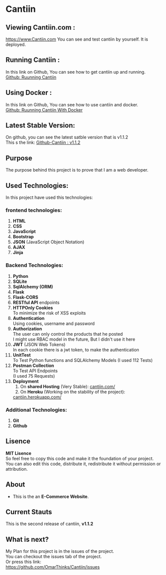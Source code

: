 # Cantiin #


## Viewing Cantiin.com : ##
<a href="https://www.cantiin.com/" target="_blank">
https://www.Cantiin.com</a>
You can see and test cantiin by yourself.  
It is deployed.

## Running Cantiin : ##
In this link on Github, You can see how to get 
cantiin up and running.  
<a 
href="https://github.com/OmarThinks/Cantiin/tree/master/src"
target="_blank">Github: Ruunning Cantiin</a>


## Using Docker : ##
In this link on Github, You can see how to use cantiin and docker.  
<a 
href="https://github.com/OmarThinks/Cantiin/tree/master/docker.md"
target="_blank">Github: Ruunning Cantiin With Docker</a>









## Latest Stable Version: ##
On github, you can see the latest 
satble version that is v1.1.2  
This s the link: 
<a 
href="https://github.com/OmarThinks/Cantiin/releases/tag/v1.1.2"
target="_blank">
Github-Cantiin : v1.1.2</a>

## Purpose ##

The purpose behind this project is to prove that I am a 
web developer.

## Used Technologies: ##
In this project have used this technologies:

### frontend technologies: ###
1. **HTML**
2. **CSS**
3. **JavaScript**
4. **Bootstrap**  
5. **JSON** (JavaScript Object Notation)
6. **AJAX**
7. **Jinja**

### Backend Technologies: ###
1. **Python**
2. **SQLite**
3. **SqlAlchemy (ORM)**
4. **Flask**
5. **Flask-CORS**
6. **RESTful API** endpoints
7. **HTTPOnly Cookies**  
To minimize the risk of XSS exploits 
8. **Authentication**  
Using cookies, username and password
9. **Authorization**  
The user can only control the products that he posted  
I might use RBAC model in the future, But I didn't use it here
10. **JWT** (JSON Web Tokens)  
In each cookie there is a jwt token, to make the authentication
11. **UnitTest**  
To Test Python functions and SQLAlchemy Models
(I used 112 Tests)
12. **Postman Collection**  
To Test API Endpoints  
(I used 75 Requests) 
12. **Deployment**  
	1. On **shared Hosting** (Very Stable): 
	<a href="https://www.cantiin.com/">cantiin.com/</a>  
	2. On **Heroku** (Working on the stability of the project):
	<a href="https://cantiin.herokuapp.com/">
	cantiin.herokuapp.com/</a> 



### Additional Technologies: ###
1. **Git**
2. **Github**



## Lisence ##
**MIT Lisence**  
So feel free to copy
this code and make it the foundation of your project.  
You can also edit this code, distribute it, redistribute it without
permission or attribution.


## About ##
- This is the an **E-Commerce Website**.



## Current Stauts ##
This is the second release of cantiin, **v1.1.2**

## What is next? ## 

My Plan for this project is in the issues of the project.  
You can checkout the issues tab of the project.  
Or press this link:  
<a href="https://github.com/OmarThinks/Cantiin/issues"
target="_blank">https://github.com/OmarThinks/Cantiin/issues</a>






